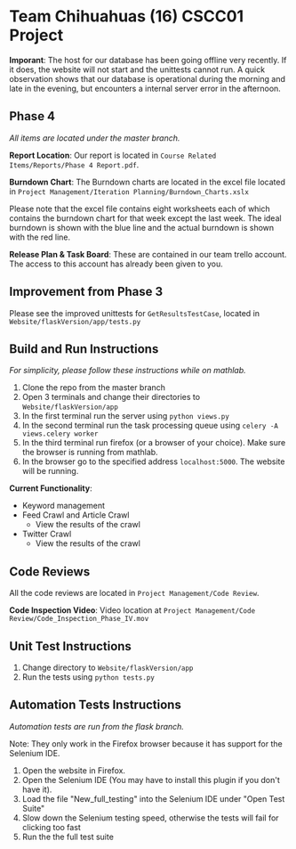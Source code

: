 Team Chihuahuas (16) CSCC01 Project
===================================
**Imporant**: The host for our database has been going offline very recently. If it does, the website will not start and the unittests cannot run. A quick observation shows that our database is operational during the morning and late in the evening, but encounters a internal server error in the afternoon.

Phase 4
-------
_All items are located under the master branch._

**Report Location**: Our report is located in `Course Related Items/Reports/Phase 4 Report.pdf`.

**Burndown Chart**: The Burndown charts are located in the excel file located in `Project Management/Iteration Planning/Burndown_Charts.xslx`

Please note that the excel file contains eight worksheets each of which contains the burndown chart for that week except the last week. The ideal burndown is shown with the blue line and the actual burndown is shown with the red line.

**Release Plan & Task Board**: These are contained in our team trello account. The access to this account has already been given to you.

Improvement from Phase 3
------------------------
Please see the improved unittests for `GetResultsTestCase`, located in `Website/flaskVersion/app/tests.py`

Build and Run Instructions
---------------------------
_For simplicity, please follow these instructions while on mathlab._

1. Clone the repo from the master branch
2. Open 3 terminals and change their directories to `Website/flaskVersion/app`
3. In the first terminal run the server using `python views.py`
4. In the second terminal run the task processing queue using `celery -A views.celery worker`
5. In the third terminal run firefox (or a browser of your choice). Make sure the browser is running from mathlab.
6. In the browser go to the specified address `localhost:5000`. The website will be running.

**Current Functionality**:
  
- Keyword management
- Feed Crawl and Article Crawl
  * View the results of the crawl
- Twitter Crawl
  * View the results of the crawl

Code Reviews
------------
All the code reviews are located in `Project Management/Code Review`.


**Code Inspection Video**: Video location at `Project Management/Code Review/Code_Inspection_Phase_IV.mov`

Unit Test Instructions
-----------------------

1. Change directory to `Website/flaskVersion/app`
2. Run the tests using `python tests.py`

Automation Tests Instructions
------------------------------
_Automation tests are run from the flask branch._

Note: They only work in the Firefox browser because it has support for the Selenium IDE.

1. Open the website in Firefox.
2. Open the Selenium IDE (You may have to install this plugin if you don't have it).
3. Load the file "New_full_testing" into the Selenium IDE under "Open Test Suite"
4. Slow down the Selenium testing speed, otherwise the tests will fail for clicking too fast
5. Run the the full test suite
